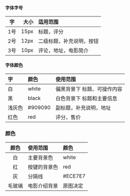 #### 字体字号
| 字 | 大小 | 适用范围 |
| :-: | -: | :- |
| 1号 | 15px | 标题，评分|
| 2号 | 12px | 二级标题，补充说明，按钮|
| 3号 | 10px | 评论，地址，电影简介 |

#### 字体颜色
| 字 | 颜色 | 使用范围 |
| :- | :- |  :- |
| 白 | white | 偏黑背景下 标题、可操作内容|
| 黑 | black | 白色背景下 标题和主要信息 |
| 浅灰色 | #909090 | 副标题，补充说明，地址|
| 红色 | red | 评分，售价 |

### 颜色

| 颜色 | 使用范围 | 颜色 |
| :-: | :- | :- |
| 白 | 主要背景色 | white |
| 红 | 按键的背景色 | red |
| 灰 | 分隔线 | #ECE7E7 |
| 毛玻璃 | 电影介绍背景 | 原图决定 |